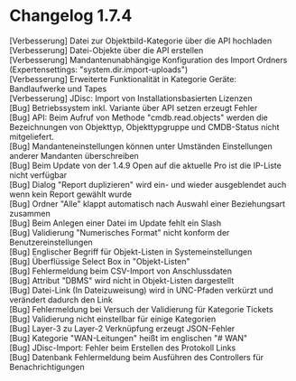 # Changelog 1.7.4

[Verbesserung]  Datei zur Objektbild-Kategorie über die API hochladen<br>
[Verbesserung]  Datei-Objekte über die API erstellen<br>
[Verbesserung]  Mandantenunabhängige Konfiguration des Import Ordners (Expertensettings: "system.dir.import-uploads")<br>
[Verbesserung]  Erweiterte Funktionalität in Kategorie Geräte: Bandlaufwerke und Tapes<br>
[Verbesserung]  JDisc: Import von Installationsbasierten Lizenzen<br>
[Bug]           Betriebssystem inkl. Variante über API setzen erzeugt Fehler<br>
[Bug]           API: Beim Aufruf von Methode "cmdb.read.objects" werden die Bezeichnungen von Objekttyp, Objekttypgruppe und CMDB-Status nicht mitgeliefert.<br>
[Bug]           Mandanteneinstellungen können unter Umständen Einstellungen anderer Mandanten überschreiben<br>
[Bug]           Beim Update von der 1.4.9 Open auf die aktuelle Pro ist die IP-Liste nicht verfügbar<br>
[Bug]           Dialog "Report duplizieren" wird ein- und wieder ausgeblendet auch wenn kein Report gewählt wurde<br>
[Bug]           Ordner "Alle" klappt automatisch nach Auswahl einer Beziehungsart zusammen<br>
[Bug]           Beim Anlegen einer Datei im Update fehlt ein Slash<br>
[Bug]           Validierung "Numerisches Format" nicht konform der Benutzereinstellungen<br>
[Bug]           Englischer Begriff für Objekt-Listen in Systemeinstellungen<br>
[Bug]           Überflüssige Select Box in "Objekt-Listen"<br>
[Bug]           Fehlermeldung beim CSV-Import von Anschlussdaten<br>
[Bug]           Attribut "DBMS" wird nicht in Objekt-Listen dargestellt<br>
[Bug]           Datei-Link (In Dateizuweisung) wird in UNC-Pfaden verkürzt und verändert dadurch den Link<br>
[Bug]           Fehlermeldung bei Versuch der Validierung für Kategorie Tickets<br>
[Bug]           Validierung nicht einstellbar für einige Kategorien<br>
[Bug]           Layer-3 zu Layer-2 Verknüpfung erzeugt JSON-Fehler<br>
[Bug]           Kategorie "WAN-Leitungen" heißt im englischen "# WAN"<br>
[Bug]           JDisc-Import: Fehler beim Erstellen des Protokoll Links<br>
[Bug]           Datenbank Fehlermeldung beim Ausführen des Controllers für Benachrichtigungen<br>
